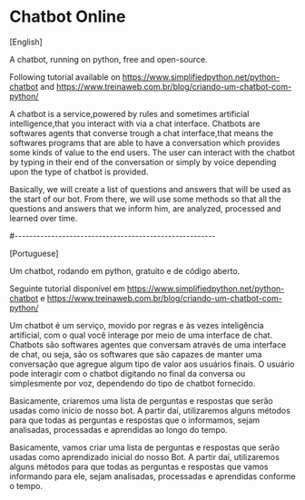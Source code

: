 # Chatbot Online                                    

[English]

A chatbot, running on python, free and open-source.

Following tutorial available on https://www.simplifiedpython.net/python-chatbot and https://www.treinaweb.com.br/blog/criando-um-chatbot-com-python/

A chatbot is a service,powered by rules and sometimes artificial intelligence,that you interact with via a chat interface.
Chatbots are softwares agents that converse trough a chat interface,that means the softwares programs that are able to have a conversation which provides some kinds of value to the end users.
The user can interact with the chatbot by typing in their end of the conversation or simply by voice depending upon the type of chatbot is provided.

Basically, we will create a list of questions and answers that will be used as the start of our bot. From there, we will use some methods so that all the questions and answers that we inform him, are analyzed, processed and learned over time.

#-------------------------------------------------------

[Portuguese]

Um chatbot, rodando em python, gratuito e de código aberto.

Seguinte tutorial disponível em https://www.simplifiedpython.net/python-chatbot e https://www.treinaweb.com.br/blog/criando-um-chatbot-com-python/

Um chatbot é um serviço, movido por regras e às vezes inteligência artificial, com o qual você interage por meio de uma interface de chat.
Chatbots são softwares agentes que conversam através de uma interface de chat, ou seja, são os softwares que são capazes de manter uma conversação que agregue algum tipo de valor aos usuários finais.
O usuário pode interagir com o chatbot digitando no final da conversa ou simplesmente por voz, dependendo do tipo de chatbot fornecido.

Basicamente, criaremos uma lista de perguntas e respostas que serão usadas como início de nosso bot. A partir daí, utilizaremos alguns métodos para que todas as perguntas e respostas que o informamos, sejam analisadas, processadas e aprendidas ao longo do tempo.

Basicamente, vamos criar uma lista de perguntas e respostas que serão usadas como aprendizado inicial do nosso Bot. A partir daí, utilizaremos alguns métodos para que todas as perguntas e respostas que vamos informando para ele, sejam analisadas, processadas e aprendidas conforme o tempo. 

